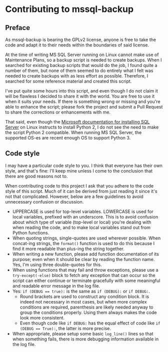 # Contributing to mssql-backup

## Preface

As mssql-backup is bearing the GPLv2 license, anyone is free to take the code and adapt it to their needs within the boundaries of said license.

At the time of writing MS SQL Server running on Linux cannot make use of Maintenance Plans, so a backup script is needed to create backups. When I searched for existing backup scripts that would do the job, I found quite a number of them, but none of them seemed to do entirely what I felt was needed to create backups with as less effort as possible. Therefore, I searched for some reference material and created this script.

I've put quite some hours into this script, and even though I do not claim it will be flawless I decided to share it with the world. You are free to use it when it suits your needs. If there is something wrong or missing and you're able to enhance the script; please fork the project and submit a Pull Request to share the corrections or enhancements with me.

That said, even though the [Microsoft documentation for installing SQL Server](https://docs.microsoft.com/en-us/sql/linux/quickstart-install-connect-red-hat?view=sql-server-ver15#install) on Linux instructs to install Python 2, I do not see the need to make the script Python 2 compatible. When running MS SQL Server, the supported OS-es are recent enough OS to support Python 3.

## Code style

I may have a particular code style to you. I think that everyone has their own style, and that's fine: I'll keep mine unless I come to the conclusion that there are good reasons not to.

When contributing code to this project I ask that you adhere to the code style of this script. Much of it can be derived from just reading it since it's not that complicated. However, below are a few guidelines to avoid unnecessary confusion or discussion.

- UPPERCASE is used for top-level variables. LOWERCASE is used for local variables, prefixed with an underscore. This is to avoid confusion about which type of variable (top-level or local) you're dealing with when reading the code, and to make local variables stand out from Python functions.
- When quoting strings, single-quotes are used wherever possible. When concat-ing strings, the `format()` function is used to do this because I find it more readable than plus-ing the string together.
- When writing a new function, please add function documentation of its purpose; even when it should be clear by reading the function name. Yes, I'm using three double-quotes for this.
- When using functions that may fail and throw exceptions, please use a `try-except(-else)` block to fetch any exception that can occur so the script can either continue or terminate gracefully with some meaningful and readable error message in the log file.
- Yes: `if (DEBUG == true):` is the same as `if (DEBUG):` or `if DEBUG:`.
  - Round brackets are used to construct any condition block. It is indeed not necessary in most cases, but when more complex conditions are required, parenthesis are likely needed anyway to group the conditions properly. Using them always makes the code look more consistent.
  - Even though code like `if DEBUG:` has the equal effect of code like `if (DEBUG == True):`, the latter is more precise.
- When appropriate, please setup some basic `log_line()` lines so that when something fails, there is more debugging information available in the log file.
